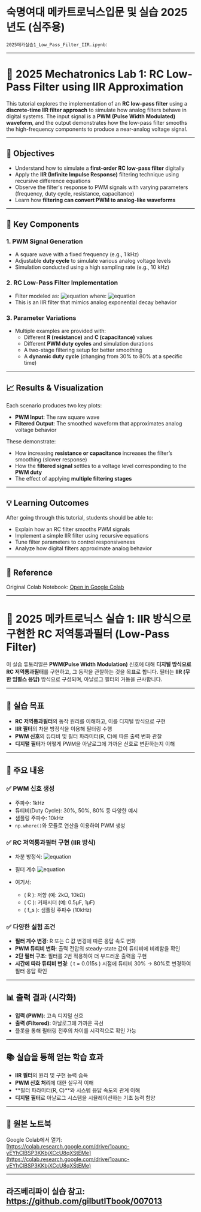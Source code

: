 # 숙명여대 메카트로닉스입문 및 실습 2025년도 (심주용)

`2025메카실습1_Low_Pass_Filter_IIR.ipynb`:


---

# 📘 2025 Mechatronics Lab 1: RC Low-Pass Filter using IIR Approximation

This tutorial explores the implementation of an **RC low-pass filter** using a **discrete-time IIR filter approach** to simulate how analog filters behave in digital systems. The input signal is a **PWM (Pulse Width Modulated) waveform**, and the output demonstrates how the low-pass filter smooths the high-frequency components to produce a near-analog voltage signal.

---

## 🧪 Objectives

- Understand how to simulate a **first-order RC low-pass filter** digitally
- Apply the **IIR (Infinite Impulse Response)** filtering technique using recursive difference equations
- Observe the filter's response to PWM signals with varying parameters (frequency, duty cycle, resistance, capacitance)
- Learn how **filtering can convert PWM to analog-like waveforms**

---

## 🔧 Key Components

### 1. **PWM Signal Generation**
- A square wave with a fixed frequency (e.g., 1 kHz)
- Adjustable **duty cycle** to simulate various analog voltage levels
- Simulation conducted using a high sampling rate (e.g., 10 kHz)

### 2. **RC Low-Pass Filter Implementation**
- Filter modeled as:
 ![equation](https://latex.codecogs.com/png.image?\dpi{150}y[n]=\alpha\cdot{}x[n]+(1-\alpha)\cdot{}y[n-1])
  where:
![equation](https://latex.codecogs.com/png.image?\dpi{150}\alpha=1/(RCf_s+1))
- This is an IIR filter that mimics analog exponential decay behavior

### 3. **Parameter Variations**
- Multiple examples are provided with:
  - Different **R (resistance)** and **C (capacitance)** values
  - Different **PWM duty cycles** and simulation durations
  - A two-stage filtering setup for better smoothing
  - A **dynamic duty cycle** (changing from 30% to 80% at a specific time)

---

## 📈 Results & Visualization

Each scenario produces two key plots:
- **PWM Input**: The raw square wave
- **Filtered Output**: The smoothed waveform that approximates analog voltage behavior

These demonstrate:
- How increasing **resistance or capacitance** increases the filter’s smoothing (slower response)
- How the **filtered signal** settles to a voltage level corresponding to the **PWM duty**
- The effect of applying **multiple filtering stages**

---

## 💡 Learning Outcomes

After going through this tutorial, students should be able to:
- Explain how an RC filter smooths PWM signals
- Implement a simple IIR filter using recursive equations
- Tune filter parameters to control responsiveness
- Analyze how digital filters approximate analog behavior

---

## 📎 Reference

Original Colab Notebook: [Open in Google Colab](https://colab.research.google.com/drive/1oaunc-yEYhClBSP3KKbjXCcU8qXStEMe)


---

# 📘 2025 메카트로닉스 실습 1: IIR 방식으로 구현한 RC 저역통과필터 (Low-Pass Filter)

이 실습 튜토리얼은 **PWM(Pulse Width Modulation)** 신호에 대해 **디지털 방식으로 RC 저역통과필터**를 구현하고, 그 동작을 관찰하는 것을 목표로 합니다. 필터는 **IIR (무한 임펄스 응답)** 방식으로 구성되며, 아날로그 필터의 거동을 근사합니다.

---

## 🎯 실습 목표

- **RC 저역통과필터**의 동작 원리를 이해하고, 이를 디지털 방식으로 구현  
- **IIR 필터**의 차분 방정식을 이용해 필터링 수행  
- **PWM 신호**의 듀티비 및 필터 파라미터(R, C)에 따른 출력 변화 관찰  
- **디지털 필터**가 어떻게 PWM을 아날로그에 가까운 신호로 변환하는지 이해  

---

## 🔧 주요 내용

### ✅ PWM 신호 생성
- 주파수: 1kHz  
- 듀티비(Duty Cycle): 30%, 50%, 80% 등 다양한 예시  
- 샘플링 주파수: 10kHz  
- `np.where()`와 모듈로 연산을 이용하여 PWM 생성  

### ✅ RC 저역통과필터 구현 (IIR 방식)
- 차분 방정식:
 ![equation](https://latex.codecogs.com/png.image?\dpi{150}y[n]=\alpha\cdot{}x[n]+(1-\alpha)\cdot{}y[n-1])

- 필터 계수 ![equation](https://latex.codecogs.com/png.image?\dpi{150}\alpha=1/(RCf_s+1))
- 여기서:
  - \( R \): 저항 (예: 2kΩ, 10kΩ)
  - \( C \): 커패시터 (예: 0.5µF, 1µF)
  - \( f_s \): 샘플링 주파수 (10kHz)

### ✅ 다양한 실험 조건
- **필터 계수 변경**: R 또는 C 값 변경에 따른 응답 속도 변화
- **PWM 듀티비 변화**: 출력 전압의 steady-state 값이 듀티비에 비례함을 확인
- **2단 필터 구조**: 필터를 2번 적용하여 더 부드러운 출력을 구현
- **시간에 따라 듀티비 변경**: \( t = 0.015s \) 시점에 듀티비 30% → 80%로 변경하여 필터 응답 확인

---

## 📊 출력 결과 (시각화)

- **입력 (PWM)**: 고속 디지털 신호
- **출력 (Filtered)**: 아날로그에 가까운 곡선
- 플롯을 통해 필터링 전후의 차이를 시각적으로 확인 가능

---

## 📚 실습을 통해 얻는 학습 효과

- **IIR 필터**의 원리 및 구현 능력 습득  
- **PWM 신호 처리**에 대한 실무적 이해  
- **필터 파라미터(R, C)**와 시스템 응답 속도의 관계 이해  
- **디지털 필터**로 아날로그 시스템을 시뮬레이션하는 기초 능력 함양

---

## 🔗 원본 노트북

Google Colab에서 열기:  
[https://colab.research.google.com/drive/1oaunc-yEYhClBSP3KKbjXCcU8qXStEMe](https://colab.research.google.com/drive/1oaunc-yEYhClBSP3KKbjXCcU8qXStEMe)

---


라즈베리파이 실습 참고: https://github.com/gilbutITbook/007013
---

